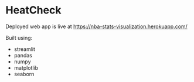 # HeatCheck
Deployed web app is live at https://nba-stats-visualization.herokuapp.com/

Built using:

* streamlit
* pandas
* numpy
* matplotlib
* seaborn
